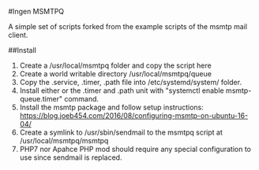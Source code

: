 #Ingen MSMTPQ

A simple set of scripts forked from the example scripts of the msmtp mail client.

##Install
1. Create a /usr/local/msmtpq folder and copy the script here
2. Create a world writable directory /usr/local/msmtpq/queue
3. Copy the .service, .timer, .path file into /etc/systemd/system/ folder.
4. Install either or the .timer and .path unit with "systemctl enable msmtp-queue.timer" command.  
5. Install the msmtp package and follow setup instructions: https://blog.joeb454.com/2016/08/configuring-msmtp-on-ubuntu-16-04/ 
6. Create a symlink to /usr/sbin/sendmail to the msmtpq script at /usr/local/msmtpq/msmtpq
7. PHP7 nor Apahce PHP mod should require any special configuration to use since sendmail is replaced.

